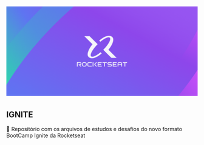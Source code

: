 <h1 align="center" >
  <img src="https://raw.githubusercontent.com/Rocketseat/rocketseat-vscode-reactjs-snippets/master/images/rocketseat_logo.png" >
</h1>
  
## IGNITE

🚀 Repositório com os arquivos de estudos e desafios do novo formato BootCamp Ignite da Rocketseat
 
 
 
 
  
  
   
 
 
 
 
  
  
 
